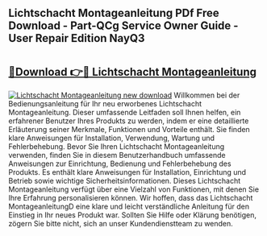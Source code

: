 ## Lichtschacht Montageanleitung PDf Free Download - Part-QCg Service Owner Guide - User Repair Edition NayQ3

# <h2><a href="http://df6v1s.blite.top/?on=Lichtschacht+Montageanleitung">🔗Download 👉🔴 Lichtschacht Montageanleitung</a></h2>

[![Lichtschacht Montageanleitung new download](https://i.imgur.com/lujVjoI.png)](http://df6v1s.blite.top/?on=Lichtschacht+Montageanleitung)
Willkommen bei der Bedienungsanleitung für Ihr neu erworbenes Lichtschacht Montageanleitung. Dieser umfassende Leitfaden soll Ihnen helfen, ein erfahrener Benutzer Ihres Produkts zu werden, indem er eine detaillierte Erläuterung seiner Merkmale, Funktionen und Vorteile enthält. Sie finden klare Anweisungen für Installation, Verwendung, Wartung und Fehlerbehebung. Bevor Sie Ihren Lichtschacht Montageanleitung verwenden, finden Sie in diesem Benutzerhandbuch umfassende Anweisungen zur Einrichtung, Bedienung und Fehlerbehebung des Produkts. Es enthält klare Anweisungen für Installation, Einrichtung und Betrieb sowie wichtige Sicherheitsinformationen. Dieses Lichtschacht Montageanleitung verfügt über eine Vielzahl von Funktionen, mit denen Sie Ihre Erfahrung personalisieren können. Wir hoffen, dass das Lichtschacht MontageanleitungD eine klare und leicht verständliche Anleitung für den Einstieg in Ihr neues Produkt war. Sollten Sie Hilfe oder Klärung benötigen, zögern Sie bitte nicht, sich an unser Kundendienstteam zu wenden.
